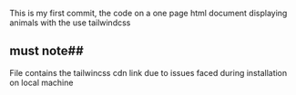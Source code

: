 
This is my first commit, the code on a one page html document displaying animals with the use tailwindcss
## must note## 
File contains the tailwincss cdn link due to issues faced during installation on local machine
